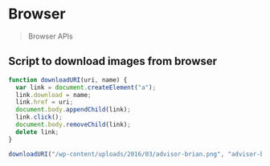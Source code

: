 # Browser

> Browser APIs 

## Script to download images from browser

```js
function downloadURI(uri, name) {
  var link = document.createElement("a");
  link.download = name;
  link.href = uri;
  document.body.appendChild(link);
  link.click();
  document.body.removeChild(link);
  delete link;
}

downloadURI("/wp-content/uploads/2016/03/advisor-brian.png", "advisor-brian.png");
```